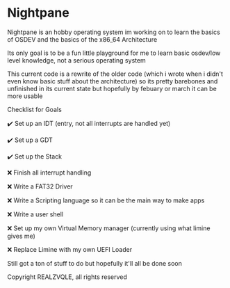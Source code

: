 # Nightpane

Nightpane is an hobby operating system im working on to learn the basics of OSDEV and the basics of the x86_64 Architecture


Its only goal is to be a fun little playground for me to learn basic osdev/low level knowledge, not a serious operating system


This current code is a rewrite of the older code (which i wrote when i didn't even know basic stuff about the architecture) so its pretty barebones and unfinished in its current state but hopefully by febuary or march it can be more usable



Checklist for Goals

✔️ Set up an IDT (entry, not all interrupts are handled yet)

✔️ Set up a GDT

✔️ Set up the Stack

❌ Finish all interrupt handling

❌ Write a FAT32 Driver

❌ Write a Scripting language so it can be the main way to make apps

❌ Write a user shell

❌ Set up my own Virtual Memory manager (currently using what limine gives me)

❌ Replace Limine with my own UEFI Loader


Still got a ton of stuff to do but hopefully it'll all be done soon


Copyright REALZVQLE, all rights reserved